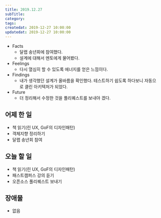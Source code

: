 ```yaml
---
title: 2019.12.27
subTitle: 
category: 
tags: 
createdat: 2019-12-27 10:00:00
updatedat: 2019-12-27 10:00:00
---
```


* Facts
  * 달랩 송년회에 참여했다.
  * 설계에 대해서 멘토에게 물어봤다.
* Feelings
  * 다시 열심히 할 수 있도록 에너지를 얻은 느낌이다.
* Findings
  * 내가 생각했던 설계가 올바름을 확인했다. 테스트하기 쉽도록 하다보니 자동으로 클린 아키텍처가 되었다.
* Future
  * 더 정리해서 수정한 것을 풀리퀘스트를 보내야 겠다.

## 어제 한 일

* 책 읽기(린 UX, GoF의 디자인패턴)
* 객체지향 정리하기
* 달랩 송년회 참여

## 오늘 할 일

* 책 읽기(린 UX, GoF의 디자인패턴)
* 패스트캠퍼스 강의 듣기
* 오픈소스 풀리퀘스트 보내기

## 장애물

* 없음
